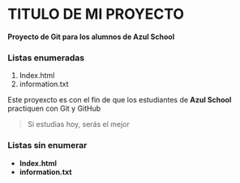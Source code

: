 # TITULO DE MI PROYECTO
 **Proyecto de Git para los alumnos de Azul School**

### Listas enumeradas
[//]: # (Listas enumeradas)

 1. Index.html
 2. information.txt

Este proyexcto es con el fin de que los estudiantes de **Azul School** practiquen con Git y GitHub  
  >Si estudias hoy, serás el mejor

### Listas sin enumerar
[//]: # (Listas sin enumerar)
* **Index.html**
* **information.txt**